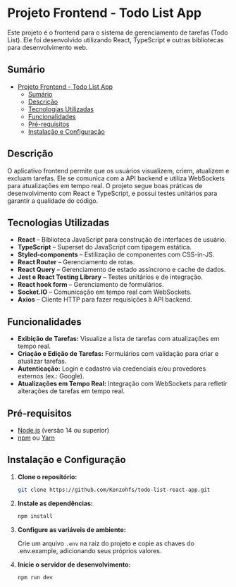 # Projeto Frontend - Todo List App

Este projeto é o frontend para o sistema de gerenciamento de tarefas (Todo List). Ele foi desenvolvido utilizando React, TypeScript e outras bibliotecas para desenvolvimento web.

## Sumário

- [Projeto Frontend - Todo List App](#projeto-frontend---todo-list-app)
  - [Sumário](#sumário)
  - [Descrição](#descrição)
  - [Tecnologias Utilizadas](#tecnologias-utilizadas)
  - [Funcionalidades](#funcionalidades)
  - [Pré-requisitos](#pré-requisitos)
  - [Instalação e Configuração](#instalação-e-configuração)

## Descrição

O aplicativo frontend permite que os usuários visualizem, criem, atualizem e excluam tarefas. Ele se comunica com a API backend e utiliza WebSockets para atualizações em tempo real. O projeto segue boas práticas de desenvolvimento com React e TypeScript, e possui testes unitários para garantir a qualidade do código.

## Tecnologias Utilizadas

- **React** – Biblioteca JavaScript para construção de interfaces de usuário.
- **TypeScript** – Superset do JavaScript com tipagem estática.
- **Styled-components** – Estilização de componentes com CSS-in-JS.
- **React Router** – Gerenciamento de rotas.
- **React Query** – Gerenciamento de estado assíncrono e cache de dados.
- **Jest e React Testing Library** – Testes unitários e de integração.
- **React hook form** – Gerenciamento de formulários.
- **Socket.IO** – Comunicação em tempo real com WebSockets.
- **Axios** – Cliente HTTP para fazer requisições à API backend.

## Funcionalidades

- **Exibição de Tarefas:** Visualize a lista de tarefas com atualizações em tempo real.
- **Criação e Edição de Tarefas:** Formulários com validação para criar e atualizar tarefas.
- **Autenticação:** Login e cadastro via credenciais e/ou provedores externos (ex.: Google).
- **Atualizações em Tempo Real:** Integração com WebSockets para refletir alterações de tarefas em tempo real.

## Pré-requisitos

- [Node.js](https://nodejs.org/) (versão 14 ou superior)
- [npm](https://www.npmjs.com/) ou [Yarn](https://yarnpkg.com/)

## Instalação e Configuração

1. **Clone o repositório:**

   ```bash
   git clone https://github.com/Kenzohfs/todo-list-react-app.git
   ```

2. **Instale as dependências:**

   ```bash
   npm install
   ```

3. **Configure as variáveis de ambiente:**

   Crie um arquivo `.env` na raiz do projeto e copie as chaves do .env.example, adicionando seus próprios valores.

4. **Inicie o servidor de desenvolvimento:**

   ```bash
   npm run dev
   ```
